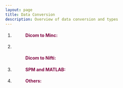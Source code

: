 ```yaml
---
layout: page
title: Data Conversion
description: Overview of data conversion and types
---
```


1. <dl>
   <dd> <h4 style="color:#810541;">Dicom to Minc: </h4></dd>
   </dl>
   
2. <dl> <dd> <h4 style="color:#810541;"> Dicom to Nifti: </h4></dd>
   </dl>

3. <dl> <dd> <h4 style="color:#810541;">SPM and MATLAB: </h4></dd>
   </dl>
   
4. <dl> <dd> <h4 style="color:#810541;">Others: </h4></dd>   
   </dl>
